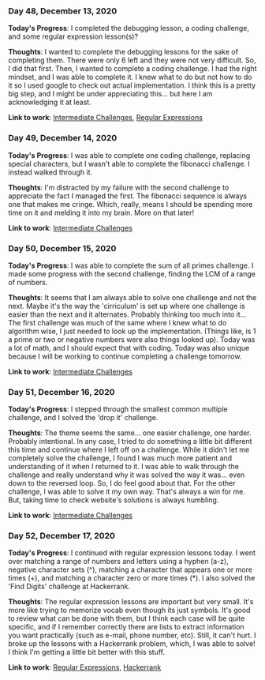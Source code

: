 ### Day 48, December 13, 2020

**Today's Progress**: I completed the debugging lesson, a coding challenge, and some regular expression lesson(s)?

**Thoughts**: I wanted to complete the debugging lessons for the sake of completing them. There were only 6 left and they were not very difficult. So, I did that first. Then, I wanted to complete a coding challenge. I had the right mindset, and I was able to complete it. I knew what to do but not how to do it so I used google to check out actual implementation. I think this is a pretty big step, and I might be under appreciating this... but here I am acknowledging it at least.

**Link to work**: [Intermediate Challenges](https://github.com/jdemarc/100-days-of-code/tree/main/fcc-js-algorithms-dstructures/intermediate-algorithm-scripting), [Regular Expressions](https://github.com/jdemarc/100-days-of-code/tree/main/fcc-js-algorithms-dstructures/regular-expressions)

### Day 49, December 14, 2020

**Today's Progress**: I was able to complete one coding challenge, replacing special characters, but I wasn't able to complete the fibonacci challenge. I instead walked through it.

**Thoughts**: I'm distracted by my failure with the second challenge to appreciate the fact I managed the first. The fibonacci sequence is always one that makes me cringe. Which, really, means I should be spending more time on it and melding it into my brain. More on that later!

**Link to work**: [Intermediate Challenges](https://github.com/jdemarc/100-days-of-code/tree/main/fcc-js-algorithms-dstructures/intermediate-algorithm-scripting)

### Day 50, December 15, 2020

**Today's Progress**: I was able to complete the sum of all primes challenge. I made some progress with the second challenge, finding the LCM of a range of numbers.

**Thoughts**: It seems that I am always able to solve one challenge and not the next. Maybe it's the way the 'cirriculum' is set up where one challenge is easier than the next and it alternates. Probably thinking too much into it... The first challenge was much of the same where I knew what to do algorithm wise, I just needed to look up the implementation. (Things like, is 1 a prime or two or negative numbers were also things looked up). Today was a lot of math, and I should expect that with coding.  Today was also unique because I will be working to continue completing a challenge tomorrow.

**Link to work**: [Intermediate Challenges](https://github.com/jdemarc/100-days-of-code/tree/main/fcc-js-algorithms-dstructures/intermediate-algorithm-scripting)

### Day 51, December 16, 2020

**Today's Progress**: I stepped through the smallest common multiple challenge, and I solved the 'drop it' challenge.

**Thoughts**: The theme seems the same... one easier challenge, one harder. Probably intentional. In any case, I tried to do something a little bit different this time and continue where I left off on a challenge. While it didn't let me completely solve the challenge, I found I was much more patient and understanding of it when I returned to it. I was able to walk through the challenge and really understand why it was solved the way it was... even down to the reversed loop. So, I do feel good about that. For the other challenge, I was able to solve it my own way. That's always a win for me. But, taking time to check website's solutions is always humbling.

**Link to work**: [Intermediate Challenges](https://github.com/jdemarc/100-days-of-code/tree/main/fcc-js-algorithms-dstructures/intermediate-algorithm-scripting)

### Day 52, December 17, 2020

**Today's Progress**: I continued with regular expression lessons today. I went over matching a range of numbers and letters using a hyphen (a-z), negative character sets (^), matching a character that appears one or more times (+), and matching a character zero or more times (*). I also solved the 'Find Digits' challenge at Hackerrank.

**Thoughts**: The regular expression lessons are important but very small. It's more like trying to memorize vocab even though its just symbols. It's good to review what can be done with them, but I think each case will be quite specific, and if I remember correctly there are lists to extract information you want practically (such as e-mail, phone number, etc). Still, it can't hurt. I broke up the lessons with a Hackerrank problem, which, I was able to solve! I think I'm getting a little bit better with this stuff.

**Link to work**: [Regular Expressions](https://github.com/jdemarc/100-days-of-code/tree/main/fcc-js-algorithms-dstructures/regular-expressions), [Hackerrank](https://github.com/jdemarc/100-days-of-code/tree/main/hackerrank)